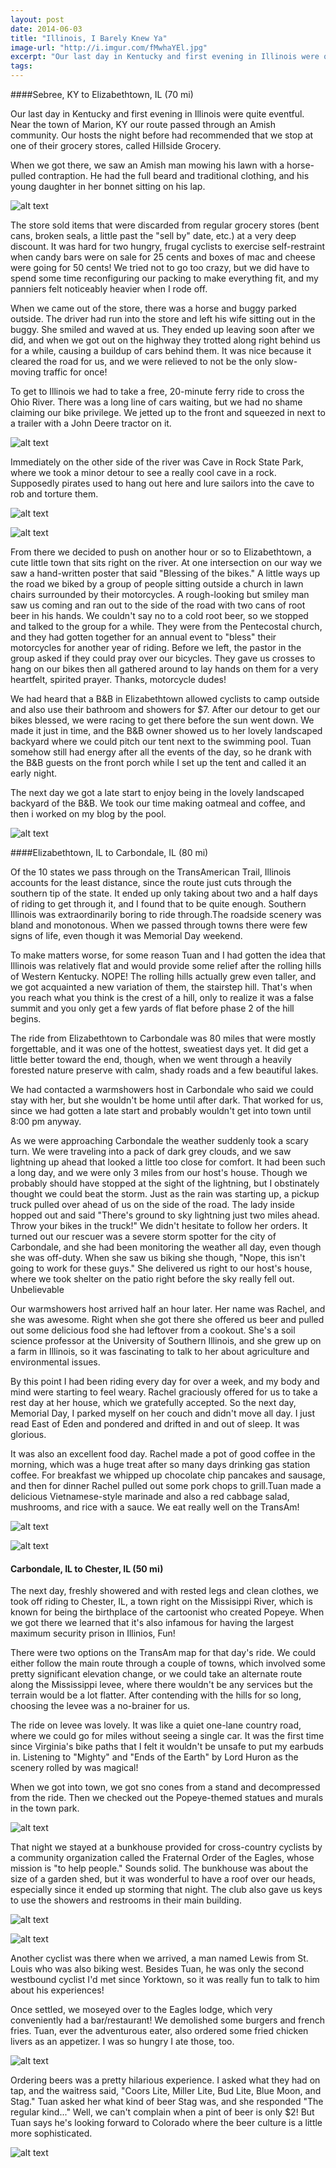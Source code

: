 ```yaml
---
layout: post
date: 2014-06-03
title: "Illinois, I Barely Knew Ya"
image-url: "http://i.imgur.com/fMwhaYEl.jpg"
excerpt: "Our last day in Kentucky and first evening in Illinois were quite eventful. Near the town of Marion, KY our route passed through an Amish community. Our hosts the night before had recommended that we stop at one of their grocery stores, called Hillside Grocery."
tags:
---
```


####Sebree, KY to Elizabethtown, IL (70 mi)
 
Our last day in Kentucky and first evening in Illinois were quite eventful. Near the town of Marion, KY our route passed through an Amish community. Our hosts the night before had recommended that we stop at one of their grocery stores, called Hillside Grocery. 

When we got there, we saw an Amish man mowing his lawn with a horse-pulled contraption. He had the full beard and traditional clothing, and his young daughter in her bonnet sitting on his lap. 

![alt text](http://i.imgur.com/E1nUXVhl.jpg)

The store sold items that were discarded from regular grocery stores (bent cans, broken seals, a little past the "sell by" date, etc.) at a very deep discount. It was hard for two hungry, frugal cyclists to exercise self-restraint when candy bars were on sale for 25 cents and boxes of mac and cheese were going for 50 cents! We tried not to go too crazy, but we did have to spend some time reconfiguring our packing to make everything fit, and my panniers felt noticeably heavier when I rode off.

When we came out of the store, there was a horse and buggy parked outside. The driver had run into the store and left his wife sitting out in the buggy. She smiled and waved at us. They ended up leaving soon after we did, and when we got out on the highway they trotted along right behind us for a while, causing a buildup of cars behind them. It was nice because it cleared the road for us, and we were relieved to not be the only slow-moving traffic for once!

To get to Illinois we had to take a free, 20-minute ferry ride to cross the Ohio River. There was a long line of cars waiting, but we had no shame claiming our bike privilege. We jetted up to the front and squeezed in next to a trailer with a John Deere tractor on it.

![alt text](http://i.imgur.com/IdikxkZl.jpg)

Immediately on the other side of the river was Cave in Rock State Park, where we took a minor detour to see a really cool cave in a rock. Supposedly pirates used to hang out here and lure sailors into the cave to rob and torture them. 

![alt text](http://i.imgur.com/6BpPMsil.jpg)

![alt text](http://i.imgur.com/IXCxMuwl.jpg)

From there we decided to push on another hour or so to Elizabethtown, a cute little town that sits right on the river. At one intersection on our way we saw a hand-written poster that said "Blessing of the bikes." A little ways up the road we biked by a group of people sitting outside a church in lawn chairs surrounded by their motorcycles. A rough-looking but smiley man saw us coming and ran out to the side of the road with two cans of root beer in his hands. We couldn't say no to a cold root beer, so we stopped and talked to the group for a while. They were from the Pentecostal church, and they had gotten together for an annual event to "bless" their motorcycles for another year of riding. Before we left, the pastor in the group asked if they could pray over our bicycles. They gave us crosses to hang on our bikes then all gathered around to lay hands on them for a very heartfelt, spirited prayer. Thanks, motorcycle dudes!

We had heard that a B&B in Elizabethtown allowed cyclists to camp outside and also use their bathroom and showers for $7. After our detour to get our bikes blessed, we were racing to get there before the sun went down. We made it just in time, and the B&B owner showed us to her lovely landscaped backyard where we could pitch our tent next to the swimming pool. Tuan somehow still had energy after all the events of the day, so he drank with the B&B guests on the front porch while I set up the tent and called it an early night.

The next day we got a late start to enjoy being in the lovely landscaped backyard of the B&B. We took our time making oatmeal and coffee, and then i worked on my blog by the pool.

![alt text](http://i.imgur.com/HWJDkWBl.jpg)

####Elizabethtown, IL to Carbondale, IL (80 mi)

Of the 10 states we pass through on the TransAmerican Trail, Illinois accounts for the least distance, since the route just cuts through the southern tip of the state. It ended up only taking about two and a half days of riding to get through it, and I found that to be quite enough. Southern Illinois was extraordinarily boring to ride through.The roadside scenery was bland and monotonous. When we passed through towns there were few signs of life, even though it was Memorial Day weekend. 

To make matters worse, for some reason Tuan and I had gotten the idea that Illinois was relatively flat and would provide some relief after the rolling hills of Western Kentucky. NOPE! The rolling hills actually grew even taller, and we got acquainted a new variation of them, the stairstep hill. That's when you reach what you think is the crest of a hill, only to realize it was a false summit and you only get a few yards of flat before phase 2 of the hill begins.

The ride from Elizabethtown to Carbondale was 80 miles that were mostly forgettable, and it was one of the hottest, sweatiest days yet. It did get a little better toward the end, though, when we went through a heavily forested nature preserve with calm, shady roads and a few beautiful lakes.

We had contacted a warmshowers host in Carbondale who said we could stay with her, but she wouldn't be home until after dark. That worked for us, since we had gotten a late start and probably wouldn't get into town until 8:00 pm anyway.

As we were approaching Carbondale the weather suddenly took a scary turn. We were traveling into a pack of dark grey clouds, and we saw lightning up ahead that looked a little too close for comfort. It had been such a long day, and we were only 3 miles from our host's house. Though we probably should have stopped at the sight of the lightning, but I obstinately thought we could beat the storm. Just as the rain was starting up, a pickup truck pulled over ahead of us on the side of the road. The lady inside hopped out and said "There's ground to sky lightning just two miles ahead. Throw your bikes in the truck!" We didn't hesitate to follow her orders. It turned out our rescuer was a severe storm spotter for the city of Carbondale, and she had been monitoring the weather all day, even though she was off-duty. When she saw us biking she though, "Nope, this isn't going to work for these guys." She delivered us right to our host's house, where we took shelter on the patio right before the sky really fell out. Unbelievable

Our warmshowers host arrived half an hour later. Her name was Rachel, and she was awesome. Right when she got there she offered us beer and pulled out some delicious food she had leftover from a cookout. She's a soil science professor at the University of Southern Illinois, and she grew up on a farm in Illinois, so it was fascinating to talk to her about agriculture and environmental issues.

By this point I had been riding every day for over a week, and my body and mind were starting to feel weary. Rachel graciously offered for us to take a rest day at her house, which we gratefully accepted. So the next day, Memorial Day, I parked myself on her couch and didn't move all day. I just read East of Eden and pondered and drifted in and out of sleep. It was glorious. 

It was also an excellent food day. Rachel made a pot of good coffee in the morning, which was a huge treat after so many days drinking gas station coffee. For breakfast we whipped up chocolate chip pancakes and sausage, and then for dinner Rachel pulled out some pork chops to grill.Tuan made a delicious Vietnamese-style marinade and also a red cabbage salad, mushrooms, and rice with a sauce. We eat really well on the TransAm!

![alt text](http://i.imgur.com/wC0wHnGl.jpg)

![alt text](http://i.imgur.com/Ig4kB6ul.jpg)

#### Carbondale, IL to Chester, IL (50 mi)

The next day, freshly showered and with rested legs and clean clothes, we took off riding to Chester, IL, a town right on the Missisippi River, which is known for being the birthplace of the cartoonist who created Popeye. When we got there we learned that it's also infamous for having the largest maximum security prison in Illinios, Fun!

There were two options on the TransAm map for that day's ride. We could either follow the main route through a couple of towns, which involved some pretty significant elevation change, or we could take an alternate route along the Mississippi levee, where there wouldn't be any services but the terrain would be a lot flatter. After contending with the hills for so long, choosing the levee was a no-brainer for us. 

The ride on levee was lovely. It was like a quiet one-lane country road, where we could go for miles without seeing a single car. It was the first time since Virginia's bike paths that I felt it wouldn't be unsafe to put my earbuds in. Listening to "Mighty" and "Ends of the Earth" by Lord Huron as the scenery rolled by was magical! 

When we got into town, we got sno cones from a stand and decompressed from the ride. Then we checked out the Popeye-themed statues and murals in the town park.

![alt text](http://i.imgur.com/ddRmRcml.jpg)

That night we stayed at a bunkhouse provided for cross-country cyclists by a community organization called the Fraternal Order of the Eagles, whose mission is "to help people." Sounds solid. The bunkhouse was about the size of a garden shed, but it was wonderful to have a roof over our heads, especially since it ended up storming that night. The club also gave us keys to use the showers and restrooms in their main building.

![alt text](http://i.imgur.com/7qK4MwHl.jpg)

![alt text](http://i.imgur.com/hwYKHanl.jpg)

Another cyclist was there when we arrived, a man named Lewis from St. Louis who was also biking west. Besides Tuan, he was only the second westbound cyclist I'd met since Yorktown, so it was really fun to talk to him about his experiences! 

Once settled, we moseyed over to the Eagles lodge, which very conveniently had a bar/restaurant! We demolished some burgers and french fries. Tuan, ever the adventurous eater, also ordered some fried chicken livers as an appetizer. I was so hungry I ate those, too.

![alt text](http://i.imgur.com/ngnrdjKl.jpg)

Ordering beers was a pretty hilarious experience. I asked what they had on tap, and the waitress said, "Coors Lite, Miller Lite, Bud Lite, Blue Moon, and Stag." Tuan asked her what kind of beer Stag was, and she responded "The regular kind..." Well, we can't complain when a pint of beer is only $2! But Tuan says he's looking forward to Colorado where the beer culture is a little more sophisticated.
 
![alt text](http://i.imgur.com/NyC2MrZl.jpg)
